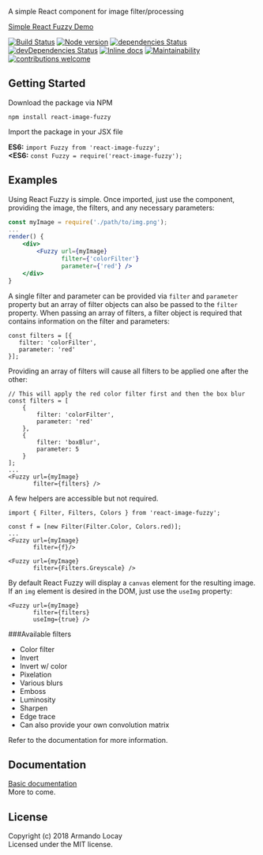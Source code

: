 A simple React component for image filter/processing

[Simple React Fuzzy  Demo](https://alocay.github.io/react-image-fuzzy/)

[![Build Status](https://travis-ci.org/alocay/react-image-fuzzy.svg?branch=master)](https://travis-ci.org/alocay/react-image-fuzzy)
[![Node version](https://img.shields.io/node/v/react-image-fuzzy.svg?style=flat)](http://nodejs.org/download/)
[![dependencies Status](https://david-dm.org/alocay/react-image-fuzzy/status.svg)](https://david-dm.org/alocay/react-image-fuzzy)
[![devDependencies Status](https://david-dm.org/alocay/react-image-fuzzy/dev-status.svg)](https://david-dm.org/alocay/react-image-fuzzy?type=dev)
[![Inline docs](http://inch-ci.org/github/alocay/react-image-fuzzy.svg?branch=master)](http://inch-ci.org/github/alocay/react-image-fuzzy)
[![Maintainability](https://api.codeclimate.com/v1/badges/f13fd9a3135459ab4ca7/maintainability)](https://codeclimate.com/github/alocay/react-image-fuzzy/maintainability)
[![contributions welcome](https://img.shields.io/badge/contributions-welcome-brightgreen.svg?style=flat)](https://github.com/dwyl/esta/issues)


## Getting Started
Download the package via NPM 
```
npm install react-image-fuzzy
```

Import the package in your JSX file

**ES6:**  `import Fuzzy from 'react-image-fuzzy';`    
**<ES6:**  `const Fuzzy = require('react-image-fuzzy');`

## Examples
Using React Fuzzy is simple. Once imported, just use the <Fuzzy /> component, providing the image, the filters, and any necessary parameters:

```jsx
const myImage = require('./path/to/img.png');
...
render() {
    <div>
        <Fuzzy url={myImage} 
               filter={'colorFilter'}
               parameter={'red'} />
    </div>
}
```           

A single filter and parameter can be provided via `filter` and `parameter` property but an array of filter objects can also be passed to the `filter` property. When passing an array of filters, a filter object is required that contains information on the filter and parameters:

```
const filters = [{
   filter: 'colorFilter',
   parameter: 'red'
}];
```
Providing an array of filters will cause all filters to be applied one after the other:

```
// This will apply the red color filter first and then the box blur
const filters = [
    {
        filter: 'colorFilter',
        parameter: 'red'
    },
    {
        filter: 'boxBlur',
        parameter: 5
    }
];
...
<Fuzzy url={myImage} 
       filter={filters} />
```

A few helpers are accessible but not required.

```
import { Filter, Filters, Colors } from 'react-image-fuzzy';

const f = [new Filter(Filter.Color, Colors.red)];
...
<Fuzzy url={myImage} 
       filter={f}/> 
       
<Fuzzy url={myImage} 
       filter={Filters.Greyscale} /> 
```

By default React Fuzzy will display a `canvas` element for the resulting image. If an `img` element is desired in the DOM, just use the `useImg` property:

```
<Fuzzy url={myImage} 
       filter={filters} 
       useImg={true} />
```

###Available filters
- Color filter
- Invert
- Invert w/ color
- Pixelation
- Various blurs
- Emboss
- Luminosity
- Sharpen
- Edge trace
- Can also provide your own convolution matrix

Refer to the documentation for more information.

## Documentation
[Basic documentation](https://github.com/alocay/react-image-fuzzy/blob/master/docs/react-fuzzy-docs.md)  
More to come.

## License
Copyright (c) 2018 Armando Locay  
Licensed under the MIT license.
